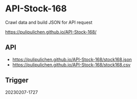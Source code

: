# API-Stock-168
Crawl data and build JSON for API request

https://pulipulichen.github.io/API-Stock-168/

## API

- https://pulipulichen.github.io/API-Stock-168/stock168.json
- https://pulipulichen.github.io/API-Stock-168/stock168.csv

## Trigger

20230207-1727